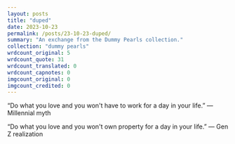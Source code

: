 ```yaml
---
layout: posts
title: "duped"
date: 2023-10-23
permalink: /posts/23-10-23-duped/
summary: "An exchange from the Dummy Pearls collection."
collection: "dummy pearls"
wrdcount_original: 5
wrdcount_quote: 31
wrdcount_translated: 0
wrdcount_capnotes: 0
imgcount_original: 0
imgcount_credited: 0
---
```

<span class="text-body-quote">“Do what you love and you won't have to work for a day in your life.”</span> — Millennial myth

<span class="text-body-quote">“Do what you love and you won't own property for a day in your life.”</span> — Gen Z realization
